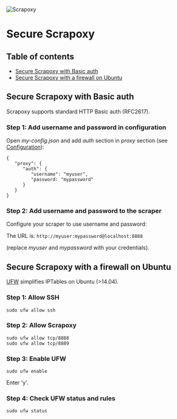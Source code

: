![Scrapoxy](https://raw.githubusercontent.com/fabienvauchelles/scrapoxy/master/docs/logo.png)


# Secure Scrapoxy

## Table of contents

- [Secure Scrapoxy with Basic auth](#secure-scrapoxy-with-basic-auth)
- [Secure Scrapoxy with a firewall on Ubuntu](#secure-scrapoxy-with-a-firewall-on-ubuntu)


## Secure Scrapoxy with Basic auth

Scrapoxy supports standard HTTP Basic auth (RFC2617).

### Step 1: Add username and password in configuration

Open *my-config.json* and add *auth* section in *proxy* section (see [Configuration](../../standard/config/README.md#options-proxy--auth)):

```
{
   "proxy": {
      "auth": {
         "username": "myuser",
         "password: "mypassword"
      }
   }
} 
```


### Step 2: Add username and password to the scraper
 
Configure your scraper to use username and password:

The URL is: ```http://myuser:mypassword@localhost:8888```

(replace *myuser* and *mypassword* with your credentials).


## Secure Scrapoxy with a firewall on Ubuntu

[UFW](https://wiki.ubuntu.com/UncomplicatedFirewall) simplifies IPTables on Ubuntu (>14.04).

### Step 1: Allow SSH

```
sudo ufw allow ssh
```

### Step 2: Allow Scrapoxy

```
sudo ufw allow tcp/8888
sudo ufw allow tcp/8889
```

### Step 3: Enable UFW

```
sudo ufw enable
```

Enter 'y'.


### Step 4: Check UFW status and rules

```
sudo ufw status
```